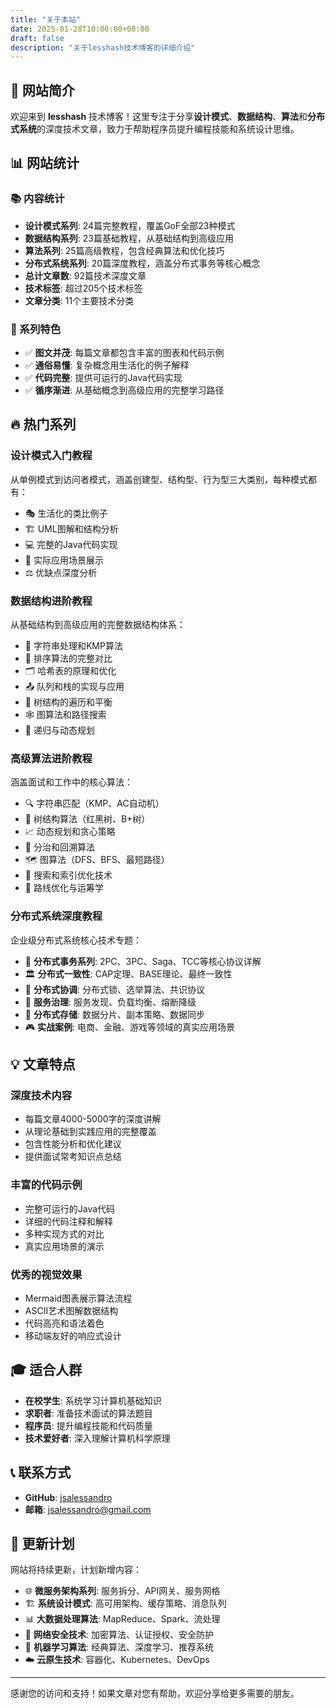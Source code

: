```yaml
---
title: "关于本站"
date: 2025-01-28T10:00:00+08:00
draft: false
description: "关于lesshash技术博客的详细介绍"
---
```


## 🎯 网站简介

欢迎来到 **lesshash** 技术博客！这里专注于分享**设计模式**、**数据结构**、**算法**和**分布式系统**的深度技术文章，致力于帮助程序员提升编程技能和系统设计思维。

## 📊 网站统计

### 📚 内容统计
- **设计模式系列**: 24篇完整教程，覆盖GoF全部23种模式
- **数据结构系列**: 23篇基础教程，从基础结构到高级应用
- **算法系列**: 25篇高级教程，包含经典算法和优化技巧
- **分布式系统系列**: 20篇深度教程，涵盖分布式事务等核心概念
- **总计文章数**: 92篇技术深度文章
- **技术标签**: 超过205个技术标签
- **文章分类**: 11个主要技术分类

### 🎯 系列特色
- ✅ **图文并茂**: 每篇文章都包含丰富的图表和代码示例
- ✅ **通俗易懂**: 复杂概念用生活化的例子解释
- ✅ **代码完整**: 提供可运行的Java代码实现
- ✅ **循序渐进**: 从基础概念到高级应用的完整学习路径

## 🔥 热门系列

### 设计模式入门教程
从单例模式到访问者模式，涵盖创建型、结构型、行为型三大类别，每种模式都有：
- 🎭 生活化的类比例子
- 🏗️ UML图解和结构分析
- 💻 完整的Java代码实现
- 🎯 实际应用场景展示
- ⚖️ 优缺点深度分析

### 数据结构进阶教程
从基础结构到高级应用的完整数据结构体系：
- 📝 字符串处理和KMP算法
- 🔄 排序算法的完整对比
- 🗂️ 哈希表的原理和优化
- 📤 队列和栈的实现与应用
- 🌳 树结构的遍历和平衡
- 🕸️ 图算法和路径搜索
- 🚀 递归与动态规划

### 高级算法进阶教程
涵盖面试和工作中的核心算法：
- 🔍 字符串匹配（KMP、AC自动机）
- 🌲 树结构算法（红黑树、B+树）
- 📈 动态规划和贪心策略
- 🔄 分治和回溯算法
- 🗺️ 图算法（DFS、BFS、最短路径）
- 🎯 搜索和索引优化技术
- 🚚 路线优化与运筹学

### 分布式系统深度教程
企业级分布式系统核心技术专题：
- 🎯 **分布式事务系列**: 2PC、3PC、Saga、TCC等核心协议详解
- 🏛️ **分布式一致性**: CAP定理、BASE理论、最终一致性
- 🔄 **分布式协调**: 分布式锁、选举算法、共识协议
- 📡 **服务治理**: 服务发现、负载均衡、熔断降级
- 💾 **分布式存储**: 数据分片、副本策略、数据同步
- 🎮 **实战案例**: 电商、金融、游戏等领域的真实应用场景

## 💡 文章特点

### 深度技术内容
- 每篇文章4000-5000字的深度讲解
- 从理论基础到实践应用的完整覆盖
- 包含性能分析和优化建议
- 提供面试常考知识点总结

### 丰富的代码示例
- 完整可运行的Java代码
- 详细的代码注释和解释
- 多种实现方式的对比
- 真实应用场景的演示

### 优秀的视觉效果
- Mermaid图表展示算法流程
- ASCII艺术图解数据结构
- 代码高亮和语法着色
- 移动端友好的响应式设计

## 🎓 适合人群

- **在校学生**: 系统学习计算机基础知识
- **求职者**: 准备技术面试的算法题目
- **程序员**: 提升编程技能和代码质量
- **技术爱好者**: 深入理解计算机科学原理

## 📞 联系方式

- **GitHub**: [jsalessandro](https://github.com/jsalessandro)
- **邮箱**: jsalessandro@gmail.com

## 🔄 更新计划

网站将持续更新，计划新增内容：
- 🌐 **微服务架构系列**: 服务拆分、API网关、服务网格
- 🏗️ **系统设计模式**: 高可用架构、缓存策略、消息队列
- 📊 **大数据处理算法**: MapReduce、Spark、流处理
- 🔐 **网络安全技术**: 加密算法、认证授权、安全防护
- 🧠 **机器学习算法**: 经典算法、深度学习、推荐系统
- ☁️ **云原生技术**: 容器化、Kubernetes、DevOps

---

感谢您的访问和支持！如果文章对您有帮助，欢迎分享给更多需要的朋友。